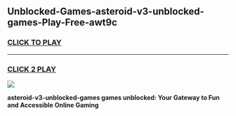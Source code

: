 
## Unblocked-Games-asteroid-v3-unblocked-games-Play-Free-awt9c
<h3>
<a href="https://premium76.site?title=asteroid-v3-unblocked-games&ref=19M">CLICK TO PLAY</a></h3>
<hr>

<h3>
<a href="https://premium76.site?title=asteroid-v3-unblocked-games&ref=19M">CLICK 2 PLAY</a>
  
</h3>

<a href="https://premium76.site?title=asteroid-v3-unblocked-games&ref=19M"><img src="https://clearcache.store/games.png"></a>


**asteroid-v3-unblocked-games games unblocked: Your Gateway to Fun and Accessible Online Gaming**
